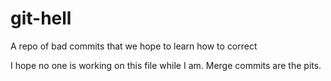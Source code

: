 # git-hell
A repo of bad commits that we hope to learn how to correct

I hope no one is working on this file while I am. Merge commits are the pits.
